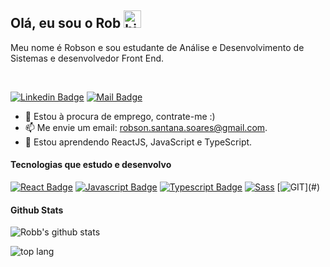 ## Olá, eu sou o Rob <img src="https://user-images.githubusercontent.com/1303154/88677602-1635ba80-d120-11ea-84d8-d263ba5fc3c0.gif" width="28px" alt="hi">

Meu nome é Robson e sou estudante de Análise e Desenvolvimento de Sistemas e desenvolvedor Front End. 

<br />

[![Linkedin Badge](https://img.shields.io/badge/LinkedIn-rob-0e76a8?style=flat&labelColor=0e76a8&logo=linkedin&logoColor=white)](https://www.linkedin.com/in/robson-santana-soares/) [![Mail Badge](https://img.shields.io/badge/Gmail-Rob-ff0000?style=flat&labelColor=ff0000&logo=gmail&logoColor=white)](mailto:robson.santana.soares@gmail.com)

<!-- TODO: Add last video link -->

- 🔭 Estou à procura de emprego, contrate-me :)
- 📫 Me envie um email: robson.santana.soares@gmail.com.
- 📖 Estou aprendendo ReactJS, JavaScript e TypeScript.

#### Tecnologias que estudo e desenvolvo

[![React Badge](https://img.shields.io/badge/-React-61DBFB?style=for-the-badge&labelColor=black&logo=react&logoColor=61DBFB)](#) [![Javascript Badge](https://img.shields.io/badge/-Javascript-F0DB4F?style=for-the-badge&labelColor=black&logo=javascript&logoColor=F0DB4F)](#) [![Typescript Badge](https://img.shields.io/badge/-Typescript-007acc?style=for-the-badge&labelColor=black&logo=typescript&logoColor=007acc)](#) [![Sass](https://img.shields.io/badge/Sass-CC6699?style=for-the-badge&&labelColor=black&logo=sass&logoColor=CC6699)](#) [![GIT](https://img.shields.io/badge/git-ff0000.svg?&labelColor=black&style=for-the-badge&logo=git&logoColor=white")](#)
 
#### Github Stats

![Robb's github stats](https://github-readme-stats.vercel.app/api?username=RobbSoares&theme=vue&show_icons=true&count_private=true)

![top lang](https://github-readme-stats.vercel.app/api/top-langs/?username=RobbSoares&theme=vue&layout=compact)
